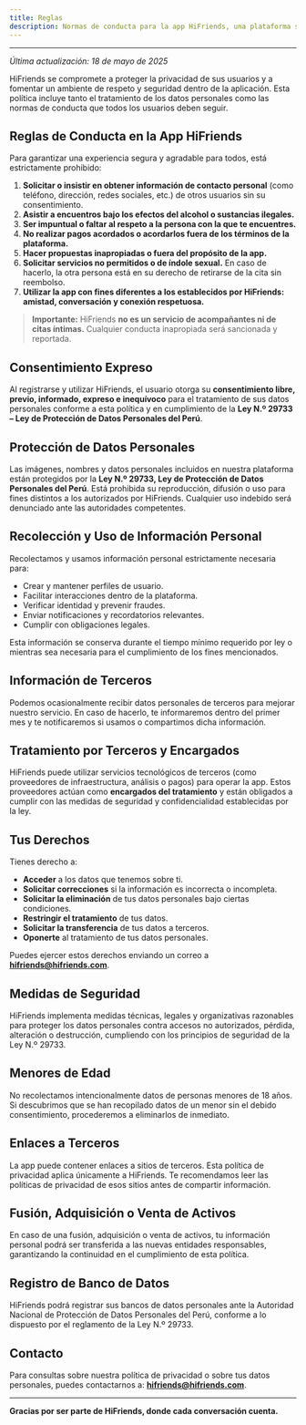 ```yaml
---
title: Reglas
description: Normas de conducta para la app HiFriends, una plataforma segura para conocer nuevas amistades.
---
```


---

_Última actualización: 18 de mayo de 2025_

HiFriends se compromete a proteger la privacidad de sus usuarios y a fomentar un ambiente de respeto y seguridad dentro de la aplicación. Esta política incluye tanto el tratamiento de los datos personales como las normas de conducta que todos los usuarios deben seguir.

## Reglas de Conducta en la App HiFriends

Para garantizar una experiencia segura y agradable para todos, está estrictamente prohibido:

1. **Solicitar o insistir en obtener información de contacto personal** (como teléfono, dirección, redes sociales, etc.) de otros usuarios sin su consentimiento.
2. **Asistir a encuentros bajo los efectos del alcohol o sustancias ilegales.**
3. **Ser impuntual o faltar al respeto a la persona con la que te encuentres.**
4. **No realizar pagos acordados o acordarlos fuera de los términos de la plataforma.**
5. **Hacer propuestas inapropiadas o fuera del propósito de la app.**
6. **Solicitar servicios no permitidos o de índole sexual.** En caso de hacerlo, la otra persona está en su derecho de retirarse de la cita sin reembolso.
7. **Utilizar la app con fines diferentes a los establecidos por HiFriends: amistad, conversación y conexión respetuosa.**

> **Importante:** HiFriends **no es un servicio de acompañantes ni de citas íntimas.** Cualquier conducta inapropiada será sancionada y reportada.

## Consentimiento Expreso

Al registrarse y utilizar HiFriends, el usuario otorga su **consentimiento libre, previo, informado, expreso e inequívoco** para el tratamiento de sus datos personales conforme a esta política y en cumplimiento de la **Ley N.º 29733 – Ley de Protección de Datos Personales del Perú**.

## Protección de Datos Personales

Las imágenes, nombres y datos personales incluidos en nuestra plataforma están protegidos por la **Ley N.º 29733, Ley de Protección de Datos Personales del Perú**. Está prohibida su reproducción, difusión o uso para fines distintos a los autorizados por HiFriends. Cualquier uso indebido será denunciado ante las autoridades competentes.

## Recolección y Uso de Información Personal

Recolectamos y usamos información personal estrictamente necesaria para:

- Crear y mantener perfiles de usuario.
- Facilitar interacciones dentro de la plataforma.
- Verificar identidad y prevenir fraudes.
- Enviar notificaciones y recordatorios relevantes.
- Cumplir con obligaciones legales.

Esta información se conserva durante el tiempo mínimo requerido por ley o mientras sea necesaria para el cumplimiento de los fines mencionados.

## Información de Terceros

Podemos ocasionalmente recibir datos personales de terceros para mejorar nuestro servicio. En caso de hacerlo, te informaremos dentro del primer mes y te notificaremos si usamos o compartimos dicha información.

## Tratamiento por Terceros y Encargados

HiFriends puede utilizar servicios tecnológicos de terceros (como proveedores de infraestructura, análisis o pagos) para operar la app. Estos proveedores actúan como **encargados del tratamiento** y están obligados a cumplir con las medidas de seguridad y confidencialidad establecidas por la ley.

## Tus Derechos

Tienes derecho a:

- **Acceder** a los datos que tenemos sobre ti.
- **Solicitar correcciones** si la información es incorrecta o incompleta.
- **Solicitar la eliminación** de tus datos personales bajo ciertas condiciones.
- **Restringir el tratamiento** de tus datos.
- **Solicitar la transferencia** de tus datos a terceros.
- **Oponerte** al tratamiento de tus datos personales.

Puedes ejercer estos derechos enviando un correo a **[hifriends@hifriends.com](mailto:hifriends@hifriends.com)**.

## Medidas de Seguridad

HiFriends implementa medidas técnicas, legales y organizativas razonables para proteger los datos personales contra accesos no autorizados, pérdida, alteración o destrucción, cumpliendo con los principios de seguridad de la Ley N.º 29733.

## Menores de Edad

No recolectamos intencionalmente datos de personas menores de 18 años. Si descubrimos que se han recopilado datos de un menor sin el debido consentimiento, procederemos a eliminarlos de inmediato.

## Enlaces a Terceros

La app puede contener enlaces a sitios de terceros. Esta política de privacidad aplica únicamente a HiFriends. Te recomendamos leer las políticas de privacidad de esos sitios antes de compartir información.

## Fusión, Adquisición o Venta de Activos

En caso de una fusión, adquisición o venta de activos, tu información personal podrá ser transferida a las nuevas entidades responsables, garantizando la continuidad en el cumplimiento de esta política.

## Registro de Banco de Datos

HiFriends podrá registrar sus bancos de datos personales ante la Autoridad Nacional de Protección de Datos Personales del Perú, conforme a lo dispuesto por el reglamento de la Ley N.º 29733.

## Contacto

Para consultas sobre nuestra política de privacidad o sobre tus datos personales, puedes contactarnos a: **[hifriends@hifriends.com](mailto:hifriends@hifriends.com)**.

---

**Gracias por ser parte de HiFriends, donde cada conversación cuenta.**
